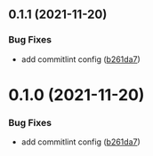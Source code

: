 ## 0.1.1 (2021-11-20)


### Bug Fixes

* add commitlint config ([b261da7](https://github.com/dzangolab/vue-cli-plugin-dzango/commit/b261da7eec23017469b1695c625b2c9ba2696f76))



# 0.1.0 (2021-11-20)


### Bug Fixes

* add commitlint config ([b261da7](https://github.com/dzangolab/vue-cli-plugin-dzango/commit/b261da7eec23017469b1695c625b2c9ba2696f76))



